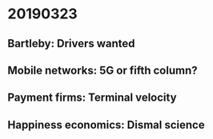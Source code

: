# 20190323

## Bartleby: Drivers wanted

## Mobile networks: 5G or fifth column?

## Payment firms: Terminal velocity

## Happiness economics: Dismal science
